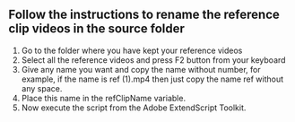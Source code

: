 ## Follow the instructions to rename the reference clip videos in the source folder

1. Go to the folder where you have kept your reference videos
2. Select all the reference videos and press F2 button from your keyboard
3. Give any name you want and copy the name without number, 
    for example, if the name is ref (1).mp4 then just copy 
    the name ref without any space.
4. Place this name in the refClipName variable.
5. Now execute the script from the Adobe ExtendScript Toolkit.

